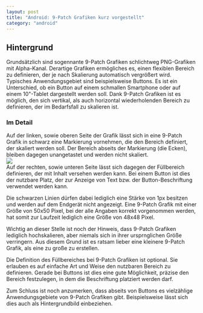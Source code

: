 ```yaml
---
layout: post
title: "Android: 9-Patch Grafiken kurz vorgestellt"
category: "android"
---
```




## Hintergrund

Grundsätzlich sind sogennante 9-Patch Grafiken schlichtweg PNG-Grafiken mit Alpha-Kanal. Derartige Grafiken ermögliches es, einen flexiblen Bereich zu definieren, der je nach Skalierung automatisch vergrößert wird.
Typisches Anwendungsgebiet sind beispielsweise Buttons. Es ist ein Unterschied, ob ein Button auf einem schmallen Smartphone oder auf einem 10"-Tablet dargestellt werden soll.
Dank 9-Patch Grafiken ist es möglich, den sich vertikal, als auch horizontal wiederholenden Bereich zu definieren, der im Bedarfsfall zu skalieren ist.

### Im Detail

Auf der linken, sowie oberen Seite der Grafik lässt sich in eine 9-Patch Grafik in schwarz eine Markierung vornehmen, die den Bereich definiert, der skaliert werden soll. Der Bereich abseits der Markierung (die Ecken), bleiben dagegen unangetastet und werden nicht skaliert.
<img style="display:block; " src="{{ site.url }}/assets/2014-04-23-nine-patch-demo.png">
Auf der rechten, sowie unteren Seite lässt sich dagegen der Füllbereich definieren, der mit Inhalt versehen werden kann.
Bei einem Button ist dies der nutzbare Platz, der zur Anzeige von Text bzw. der Button-Beschriftung verwendet werden kann.

Die schwarzen Linien dürfen dabei lediglich eine Stärke von 1px besitzen und werden auf dem Endgerät nicht angezeigt.
Eine 9-Patch Grafik mit einer Größe von 50x50 Pixel, bei der alle Angaben korrekt vorgenommen werden, hat somit zur Laufzeit lediglich eine Größe von 48x48 Pixel.

Wichtig an dieser Stelle ist noch der Hinweis, dass 9-Patch Grafiken lediglich hochskalieren, aber niemals sich in ihrer ursprnglichen Größe verringern. Aus diesem Grund ist es ratsam lieber eine kleinere 9-Patch Grafik, als eine zu große zu erstellen.

Die Definition des Füllbereiches bei 9-Patch Grafiken ist optional. Sie erlauben es auf einfache Art und Weise den nutzbaren Bereich zu definieren. Gerade bei Buttons ist dies eine gute Möglichkeit, präzise den Bereich festzulegen, in dem die Beschriftung platziert werden darf.

Zum Schluss ist noch anzumerken, dass abseits von Buttons es vielzählige Anwendungsgebiete von 9-Patch Grafiken gibt.
Beispielsweise lässt sich dies auch als Hintergrundbild einbeziehen.